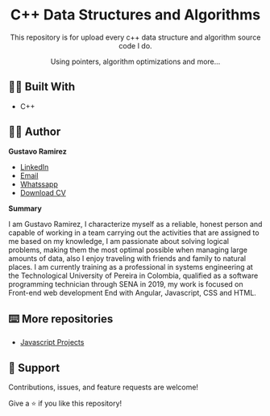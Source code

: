 <h1 align="center">C++ Data Structures and Algorithms<project-name></h1>

<p align="center">This repository is for upload every c++ data structure and algorithm source code I do.<project-description></p>
<p align="center">Using pointers, algorithm optimizations and more... </p>

## 👷‍♂️ Built With
  
- C++

## 🧑‍💻 Author

**Gustavo Ramirez**

- [LinkedIn](https://www.linkedin.com/in/gustavo-andres-ramirez-lopez-5612861b5/)
- [Email](mailto:gustavoramirez2002l@gmail.com?subject=Hi "gustavoramirez2002l@gmail.com")
- [Whatssapp](https://api.whatsapp.com/send/?phone=573014477647&text&app_absent=0 "+57 3014477647")
- [Download CV](https://drive.google.com/drive/folders/15o-IO3bhsQUoVHLTAew68Fczf9nk9RwF?usp=sharing)
  
**Summary**
  
I am Gustavo Ramirez, I characterize myself as a reliable, honest person and capable of working in a team carrying out the activities that are assigned to me based on my knowledge, I am passionate about solving logical problems, making them the most optimal possible when managing large amounts of data, also I enjoy traveling with friends and family to natural places. I am currently training as a professional in systems engineering at the Technological University of Pereira in Colombia, qualified as a software programming technician through SENA in 2019, my work is focused on Front-end web development End with Angular, Javascript, CSS and HTML.
  
## ⌨️ More repositories 
  
- [Javascript Projects](https://github.com/Jungdrew/JsProjects)
  
  
## 🤝 Support

Contributions, issues, and feature requests are welcome!

Give a ⭐️ if you like this repository!
